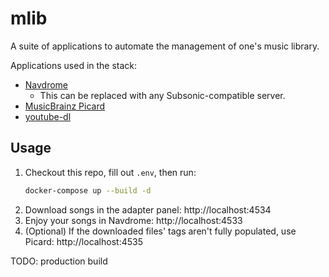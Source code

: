 # mlib

A suite of applications to automate the management of one's music library.

Applications used in the stack:

* [Navdrome](https://www.navidrome.org/)
  * This can be replaced with any Subsonic-compatible server.
* [MusicBrainz Picard](https://hub.docker.com/r/mikenye/picard)
* [youtube-dl](https://youtube-dl.org/)

## Usage

1. Checkout this repo, fill out `.env`, then run:
    ```bash
    docker-compose up --build -d
    ```
1. Download songs in the adapter panel: http://localhost:4534
1. Enjoy your songs in Navdrome: http://localhost:4533
1. (Optional) If the downloaded files' tags aren't fully populated, use Picard: http://localhost:4535

TODO: production build
